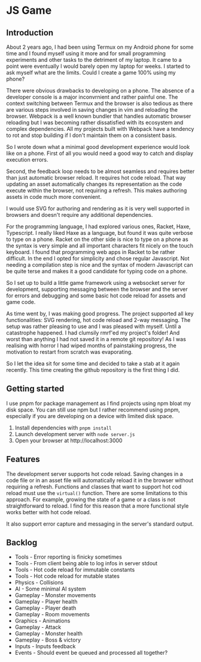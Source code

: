 # JS Game

## Introduction

About 2 years ago, I had been using Termux on my Android phone for some time and I found myself using it more and for small programming experiments and other tasks to the detriment of my laptop. It came to a point were eventually I would barely open my laptop for weeks. I started to ask myself what are the limits. Could I create a game 100% using my phone?

There were obvious drawbacks to developing on a phone. The absence of a developer console is a major inconvrnient and rather painful one. The context switching between Termux and the browser is also tedious as there are various steps involved in saving changes in vim and reloading the browser. Webpack is a well known bundler that handles automatic browser reloading but I was becoming rather dissatisfied with its ecosystem and complex dependencies. All my projects built with Webpack have a tendency to rot and stop building if I don't maintain them on a consistent basis.

So I wrote down what a minimal good development experience would look like on a phone. First of all you would need a good way to catch and display execution errors. 

Second, the feedback loop needs to be almost seamless and requires better than just automatic browser reload. It requires hot code reload. That way updating an asset automatically changes its representation as the code execute within the browser, not requiring a refresh. This makes authoring assets in code much more convenient.

I would use SVG for authoring and rendering as it is very well supported in browsers and doesn't require any additional dependencies.

For the programming language, I had explored various ones, Racket, Haxe, Typescript. I really liked Haxe as a language, but found it was quite verbose to type on a phone. Racket on the other side is nice to type on a phone as the syntax is very simple and all important characters fit nicely on the touch keyboard. I found that programming web apps in Racket to be rather difficult. In the end I opted for simplicity and chose regular Javascript. Not needing a compilation step is nice and the syntax of modern Javascript can be quite terse and makes it a good candidate for typing code on a phone.

So I set up to build a little game framework using a websocket server for development, supporting messaging between the browser and the server for errors and debugging and some basic hot code reload for assets and game code. 

As time went by, I was making good progress. The project supported all key functionalities: SVG rendering, hot code reload and 2-way messaging. The setup was rather pleasing to use and I was pleased with myself. Until a catastrophe happened. I had clumsily rmrf'ed my project's folder! And worst than anything I had not saved it in a remote git repository! As I was realising with horror I had wiped months of painstaking progress, the motivation to restart from scratch was evaporating.

So I let the idea sit for some time and decided to take a stab at it again recently. This time creating the github repository is the first thing I did.

## Getting started

I use pnpm for package management as I find projects using npm bloat my disk space. You can still use npm but I rather recommend using pnpm, especially if you are developing on a device with limited disk space.

1. Install dependencies with `pnpm install`
2. Launch development server with `node server.js`
3. Open your browser at http://localhost:3000

## Features

The development server supports hot code reload. Saving changes in a code file or in an asset file will automatically reload it in the browser without requiring a refresh. Functions and classes that want to support hot cod reload must use the `virtual()` function. There are some limitations to this approach. For example, growing the state of a game or a class is not straightforward to reload. I find for this reason that a more functional style works better with hot code reload.

It also support error capture and messaging in the server's standard output.

## Backlog

- Tools - Error reporting is finicky sometimes
- Tools - From client being able to log infos in server stdout
- Tools - Hot code reload for immutable constants
- Tools - Hot code reload for mutable states
- Physics - Collisions
- AI - Some minimal AI system
- Gameplay - Monster movements
- Gameplay - Player health
- Gameplay - Player death
- Gameplay - Room movements
- Graphics - Animations
- Gameplay - Attack
- Gameplay - Monster health
- Gameplay - Boss & victory
- Inputs - Inputs feedback
- Events - Should event be queued and processed all together?

